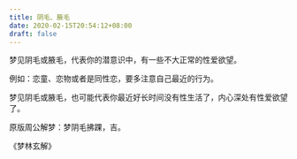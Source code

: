 ```yaml
---
title: 阴毛、腋毛
date: 2020-02-15T20:54:12+08:00
draft: false
---
```


梦见阴毛或腋毛，代表你的潜意识中，有一些不大正常的性爱欲望。

例如：恋童、恋物或者是同性恋，要多注意自己最近的行为。

梦见阴毛或腋毛，也可能代表你最近好长时间没有性生活了，内心深处有性爱欲望了。

原版周公解梦：梦阴毛拂踝，吉。

《梦林玄解》